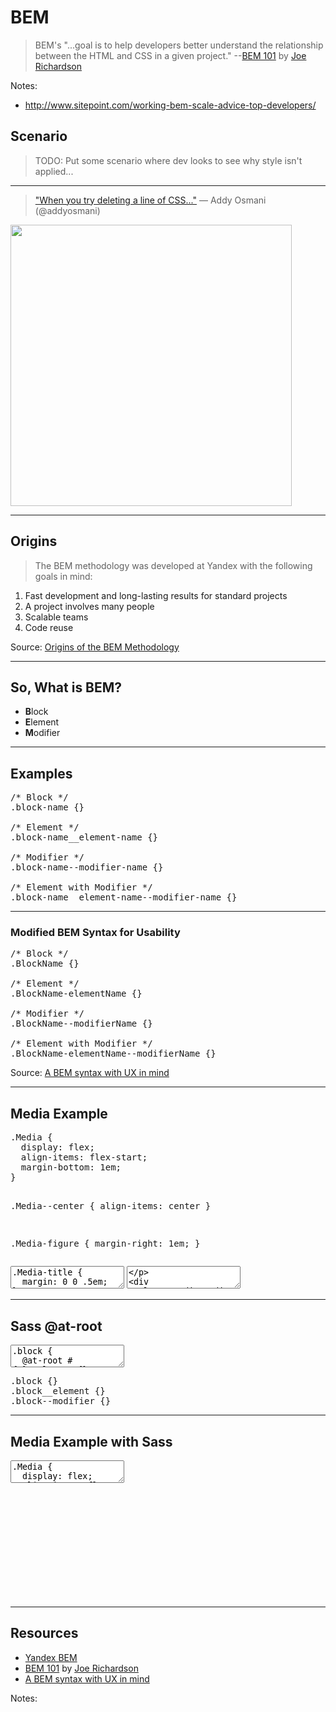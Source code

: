 # BEM
<!-- .slide: data-state="backEndBrian juniorJacob" -->

> BEM's "...goal is to help developers better understand the relationship between the HTML and CSS in a given project." --[BEM 101](https://css-tricks.com/bem-101/) by [Joe Richardson](https://twitter.com/joericho)

Notes:

* http://www.sitepoint.com/working-bem-scale-advice-top-developers/

## Scenario
<!-- .slide: data-state="backEndBrian juniorJacob" -->

> TODO: Put some scenario where dev looks to see why style isn't applied...

------

<!-- .slide: data-title="BEM" data-state="backEndBrian juniorJacob" -->

<blockquote>
<a href="https://twitter.com/addyosmani/status/634779064335794180">"When you try deleting a line of CSS..."</a> &mdash; Addy Osmani (@addyosmani)
</blockquote>

<img src="./imgs/css-jinga.gif" style="height: 450px;" />

------

## Origins
<!-- .slide: data-title="BEM" data-state="backEndBrian juniorJacob" -->

> The BEM methodology was developed at Yandex with the following goals in mind:

1. <!-- .element class="fragment" --> Fast development and long-lasting results for standard projects
2. <!-- .element class="fragment" --> A project involves many people
3. <!-- .element class="fragment" --> Scalable teams
4. <!-- .element class="fragment" --> Code reuse

Source: [Origins of the BEM Methodology](https://en.bem.info/method/#origins-of-the-bem-methodology)

------

## So, What is BEM?
<!-- .slide: data-title="BEM" data-state="backEndBrian juniorJacob" -->

* **B**<!-- .element style="color: red" -->lock
* **E**<!-- .element style="color: red" -->lement
* **M**<!-- .element style="color: red" -->odifier

------

## Examples
<!-- .slide: data-title="BEM" data-state="backEndBrian juniorJacob codeMirror--xlg" -->

<pre data-codemirror data-mode="text/css">
/* Block */
.block-name {}

/* Element */
.block-name__element-name {}

/* Modifier */
.block-name--modifier-name {}

/* Element with Modifier */
.block-name__element-name--modifier-name {}</pre>

------

### Modified BEM Syntax for Usability
<!-- .slide: data-title="BEM" data-state="backEndBrian juniorJacob midLevelMelissa codeMirror--xlg" -->

<pre data-codemirror data-mode="text/css">
/* Block */
.BlockName {}

/* Element */
.BlockName-elementName {}

/* Modifier */
.BlockName--modifierName {}

/* Element with Modifier */
.BlockName-elementName--modifierName {}</pre>

Source: [A BEM syntax with UX in mind](http://simurai.com/blog/2013/10/24/BEM-syntax-with-ux-in-mind/)

------

## Media Example
<!-- .slide: data-title="BEM" data-state="backEndBrian juniorJacob midLevelMelissa" -->

<div class="Split">
  <div class="Split-column">
    <pre data-codemirror data-mode="text/css" data-line-numbers="false">
.Media {
  display: flex;
  align-items: flex-start;
  margin-bottom: 1em;
}

.Media--center {
  align-items: center
}

.Media-figure {
  margin-right: 1em;
}</pre>
  </div>
  <div class="Split-column Split-column--60">
    <textarea data-codemirror data-mode="text/css" data-line-numbers="false">
.Media-title {
  margin: 0 0 .5em;
}

.Media-body { flex: 1; }

.Media--reverse > .Media-figure {
  order: 1;
  margin: 0 0 0 1em;
}</textarea>
    <textarea data-codemirror data-mode="text/html" data-line-numbers="false">
<div
  class="Media Media--reverse">
  <!-- ... more ... -->
</div></textarea>
  </div>
</div>

------

## Sass @at-root
<!-- .slide: data-title="BEM" data-state="backEndBrian juniorJacob midLevelMelissa" -->

<textarea data-codemirror data-mode="text/css">
.block {
  @at-root #{&}__element {}
  @at-root #{&}--modifier {}
}</textarea>

<pre data-codemirror data-mode="text/css">
.block {}
.block__element {}
.block--modifier {}</pre>

------

## Media Example with Sass
<!-- .slide: data-title="BEM" data-state="backEndBrian juniorJacob midLevelMelissa overflowYScroll" -->

<textarea data-codemirror data-mode="text/css">
.Media {
  display: flex;
  align-items: flex-start;
  margin-bottom: 1em;

  &--center {
    align-items: center
  }

  &-figure {
    margin-right: 1em;
  }

  &-title {
    margin: 0 0 .5em;
  }

  &-body {
    flex: 1;
  }
}</textarea>

<br /><br /><br /><br /><br /><br /><br /><br /><br /><br />

------

## Resources
<!-- .slide: data-title="BEM" data-state="backEndBrian juniorJacob midLevelMelissa" -->

* [Yandex BEM](https://en.bem.info/)
* [BEM 101](https://css-tricks.com/bem-101/) by [Joe Richardson](https://twitter.com/joericho)
* [A BEM syntax with UX in mind](http://simurai.com/blog/2013/10/24/BEM-syntax-with-ux-in-mind/)

Notes:
